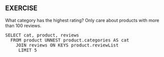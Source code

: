 ## EXERCISE

What category has the highest rating? Only care about products with more than 100 reviews.

<pre id="example">
SELECT cat, product, reviews
  FROM product UNNEST product.categories AS cat
    JOIN reviews ON KEYS product.reviewList
     LIMIT 5 
</pre>
